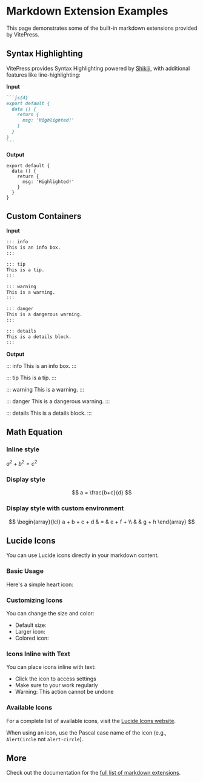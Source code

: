# Markdown Extension Examples

This page demonstrates some of the built-in markdown extensions provided by VitePress.

## Syntax Highlighting

VitePress provides Syntax Highlighting powered by [Shikiji](https://github.com/antfu/shikiji), with additional features like line-highlighting:

**Input**

````md
```js{4}
export default {
  data () {
    return {
      msg: 'Highlighted!'
    }
  }
}
```
````

**Output**

```js{4}
export default {
  data () {
    return {
      msg: 'Highlighted!'
    }
  }
}
```

## Custom Containers

**Input**

```md
::: info
This is an info box.
:::

::: tip
This is a tip.
:::

::: warning
This is a warning.
:::

::: danger
This is a dangerous warning.
:::

::: details
This is a details block.
:::
```

**Output**

::: info
This is an info box.
:::

::: tip
This is a tip.
:::

::: warning
This is a warning.
:::

::: danger
This is a dangerous warning.
:::

::: details
This is a details block.
:::

## Math Equation

### Inline style

$a^2 + b^2 =c^2$

### Display style

$$
  a = \frac{b+c}{d}
$$

### Display style with custom environment

$$
  \begin{array}{lcl}
      a + b + c + d & = & e + f + \\
                    &   & g + h
  \end{array}
$$

## Lucide Icons

You can use Lucide icons directly in your markdown content.

### Basic Usage

Here's a simple heart icon: <LucideIcon name="Heart" />

### Customizing Icons

You can change the size and color:

- Default size: <LucideIcon name="AlertCircle" />
- Larger icon: <LucideIcon name="AlertCircle" size="24" />
- Colored icon: <LucideIcon name="Check" color="green" size="20" />

### Icons Inline with Text

You can place icons inline with text:

- Click the <LucideIcon name="Settings" /> icon to access settings
- Make sure to <LucideIcon name="Save" /> your work regularly
- <LucideIcon name="AlertTriangle" color="#ff9800" /> Warning: This action cannot be undone

### Available Icons

For a complete list of available icons, visit the [Lucide Icons website](https://lucide.dev/icons/).

When using an icon, use the Pascal case name of the icon (e.g., `AlertCircle` not `alert-circle`).

## More

Check out the documentation for the [full list of markdown extensions](https://vitepress.dev/guide/markdown).
